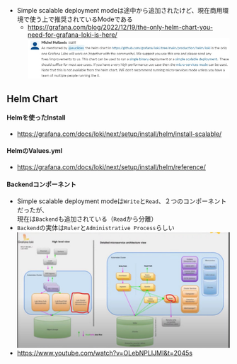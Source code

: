 - Simple scalable deployment modeは途中から追加されたけど、現在商用環境で使う上で推奨されているModeである
  - https://grafana.com/blog/2022/12/19/the-only-helm-chart-you-need-for-grafana-loki-is-here/  
    ![](image/simple%20scalable%20mode.jpg)

## Helm Chart
#### Helmを使ったInstall
- https://grafana.com/docs/loki/next/setup/install/helm/install-scalable/

#### HelmのValues.yml
- https://grafana.com/docs/loki/next/setup/install/helm/reference/

#### Backendコンポーネント
- Simple scalable deployment modeは`Write`と`Read`、２つのコンポーネントだったが、  
  現在は`Backend`も追加されている（`Read`から分離）
- `Backend`の実体は`Ruler`と`Administrative Process`らしい  
  ![](image/Loki_Backend.jpg)
- https://www.youtube.com/watch?v=OLebNPLIJMI&t=2045s